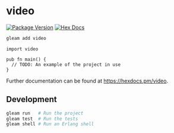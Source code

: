 # video

[![Package Version](https://img.shields.io/hexpm/v/video)](https://hex.pm/packages/video)
[![Hex Docs](https://img.shields.io/badge/hex-docs-ffaff3)](https://hexdocs.pm/video/)

```sh
gleam add video
```
```gleam
import video

pub fn main() {
  // TODO: An example of the project in use
}
```

Further documentation can be found at <https://hexdocs.pm/video>.

## Development

```sh
gleam run   # Run the project
gleam test  # Run the tests
gleam shell # Run an Erlang shell
```
